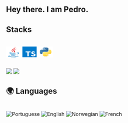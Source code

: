 ## Hey there. I am Pedro.

## Stacks

<div style="display: inline_block"><br>
  <img align="center" alt="Pedro-Java" height="30" width="40" src="https://raw.githubusercontent.com/devicons/devicon/master/icons/java/java-original.svg">
  <img align="center" alt="Pedro-Ts" height="30" width="40" src="https://raw.githubusercontent.com/devicons/devicon/master/icons/typescript/typescript-original.svg">
  <img align="center" alt="Pedro-Python" height="30" width="40" src="https://raw.githubusercontent.com/devicons/devicon/master/icons/python/python-original.svg">
</div>
  
  ##
 
<div> 

  <a href = "mailto:pedrotfm68@gmail.com"><img src="https://img.shields.io/badge/-Gmail-%23333?style=for-the-badge&logo=gmail&logoColor=white" target="_blank"></a>
  <a href="https://www.linkedin.com/in/pedro-ribeiro-591b00262/" target="_blank"><img src="https://img.shields.io/badge/-LinkedIn-%230077B5?style=for-the-badge&logo=linkedin&logoColor=white" target="_blank"></a> 
  
</div>


## 🌍 Languages

<div style="display: inline_block"><br>
  <img src="https://flagcdn.com/w40/br.png" alt="Portuguese" title="Portuguese">
  <img src="https://flagcdn.com/w40/us.png" alt="English" title="English">
  <img src="https://flagcdn.com/w40/no.png" alt="Norwegian" title="Norwegian">
  <img src="https://flagcdn.com/w40/fr.png" alt="French" title="French">
</div>
